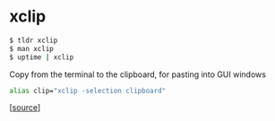 # xclip

```bash
$ tldr xclip
$ man xclip
$ uptime | xclip
```

Copy from the terminal to the clipboard, for pasting into GUI windows

```bash
alias clip="xclip -selection clipboard"
```

[[source](https://superuser.com/questions/200444/why-do-we-have-3-types-of-x-selections-in-linux/202452)]